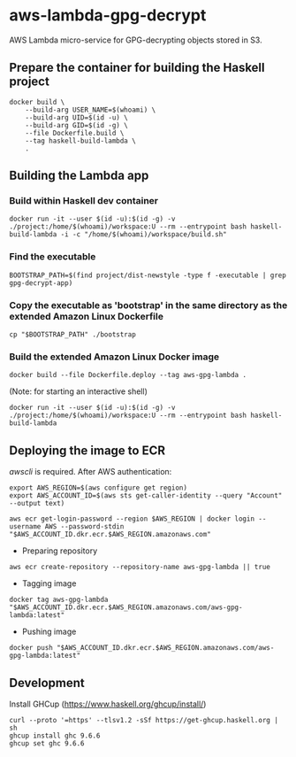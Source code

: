 # aws-lambda-gpg-decrypt

AWS Lambda micro-service for GPG-decrypting objects stored in S3.

## Prepare the container for building the Haskell project

```shell
docker build \
    --build-arg USER_NAME=$(whoami) \
    --build-arg UID=$(id -u) \
    --build-arg GID=$(id -g) \
    --file Dockerfile.build \
    --tag haskell-build-lambda \
    .
```

## Building the Lambda app

### Build within Haskell dev container

```shell
docker run -it --user $(id -u):$(id -g) -v ./project:/home/$(whoami)/workspace:U --rm --entrypoint bash haskell-build-lambda -i -c "/home/$(whoami)/workspace/build.sh"
```

### Find the executable

```shell
BOOTSTRAP_PATH=$(find project/dist-newstyle -type f -executable | grep gpg-decrypt-app)
```

### Copy the executable as 'bootstrap' in the same directory as the extended Amazon Linux Dockerfile

```shell
cp "$BOOTSTRAP_PATH" ./bootstrap
```

### Build the extended Amazon Linux Docker image

```shell
docker build --file Dockerfile.deploy --tag aws-gpg-lambda .
```

(Note: for starting an interactive shell)

```shell
docker run -it --user $(id -u):$(id -g) -v ./project:/home/$(whoami)/workspace:U --rm --entrypoint bash haskell-build-lambda
```

## Deploying the image to ECR

_awscli_ is required. After AWS authentication:

```shell
export AWS_REGION=$(aws configure get region)
export AWS_ACCOUNT_ID=$(aws sts get-caller-identity --query "Account" --output text)

aws ecr get-login-password --region $AWS_REGION | docker login --username AWS --password-stdin "$AWS_ACCOUNT_ID.dkr.ecr.$AWS_REGION.amazonaws.com"

```

- Preparing repository

```shell
aws ecr create-repository --repository-name aws-gpg-lambda || true
```

- Tagging image

```shell
docker tag aws-gpg-lambda "$AWS_ACCOUNT_ID.dkr.ecr.$AWS_REGION.amazonaws.com/aws-gpg-lambda:latest"
```

- Pushing image

```shell
docker push "$AWS_ACCOUNT_ID.dkr.ecr.$AWS_REGION.amazonaws.com/aws-gpg-lambda:latest"
```

## Development

Install GHCup (https://www.haskell.org/ghcup/install/)

```shell
curl --proto '=https' --tlsv1.2 -sSf https://get-ghcup.haskell.org | sh
ghcup install ghc 9.6.6
ghcup set ghc 9.6.6
```
